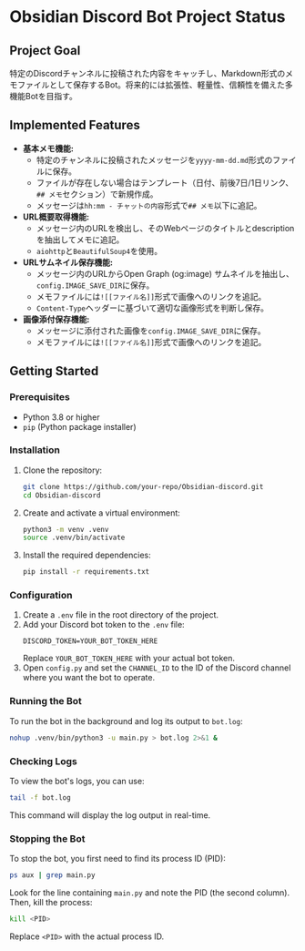 # Obsidian Discord Bot Project Status

## Project Goal
特定のDiscordチャンネルに投稿された内容をキャッチし、Markdown形式のメモファイルとして保存するBot。将来的には拡張性、軽量性、信頼性を備えた多機能Botを目指す。

## Implemented Features
- **基本メモ機能:**
  - 特定のチャンネルに投稿されたメッセージを`yyyy-mm-dd.md`形式のファイルに保存。
  - ファイルが存在しない場合はテンプレート（日付、前後7日/1日リンク、`## メモ`セクション）で新規作成。
  - メッセージは`hh:mm - チャットの内容`形式で`## メモ`以下に追記。
- **URL概要取得機能:**
  - メッセージ内のURLを検出し、そのWebページのタイトルとdescriptionを抽出してメモに追記。
  - `aiohttp`と`BeautifulSoup4`を使用。
- **URLサムネイル保存機能:**
  - メッセージ内のURLからOpen Graph (og:image) サムネイルを抽出し、`config.IMAGE_SAVE_DIR`に保存。
  - メモファイルには`![[ファイル名]]`形式で画像へのリンクを追記。
  - `Content-Type`ヘッダーに基づいて適切な画像形式を判断し保存。
- **画像添付保存機能:**
  - メッセージに添付された画像を`config.IMAGE_SAVE_DIR`に保存。
  - メモファイルには`![[ファイル名]]`形式で画像へのリンクを追記。

## Getting Started

### Prerequisites
- Python 3.8 or higher
- `pip` (Python package installer)

### Installation
1. Clone the repository:
   ```bash
   git clone https://github.com/your-repo/Obsidian-discord.git
   cd Obsidian-discord
   ```
2. Create and activate a virtual environment:
   ```bash
   python3 -m venv .venv
   source .venv/bin/activate
   ```
3. Install the required dependencies:
   ```bash
   pip install -r requirements.txt
   ```

### Configuration
1. Create a `.env` file in the root directory of the project.
2. Add your Discord bot token to the `.env` file:
   ```
   DISCORD_TOKEN=YOUR_BOT_TOKEN_HERE
   ```
   Replace `YOUR_BOT_TOKEN_HERE` with your actual bot token.
3. Open `config.py` and set the `CHANNEL_ID` to the ID of the Discord channel where you want the bot to operate.

### Running the Bot
To run the bot in the background and log its output to `bot.log`:
```bash
nohup .venv/bin/python3 -u main.py > bot.log 2>&1 &
```

### Checking Logs
To view the bot's logs, you can use:
```bash
tail -f bot.log
```
This command will display the log output in real-time.

### Stopping the Bot
To stop the bot, you first need to find its process ID (PID):
```bash
ps aux | grep main.py
```
Look for the line containing `main.py` and note the PID (the second column).
Then, kill the process:
```bash
kill <PID>
```
Replace `<PID>` with the actual process ID.
